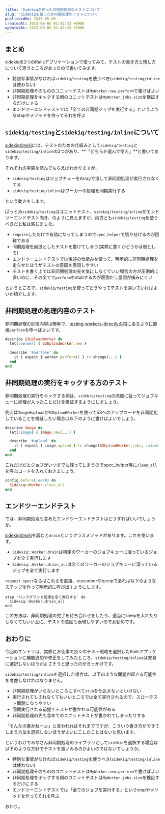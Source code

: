 ```yaml
---
title: 'Sidekiqを使った非同期処理のテストについて'
slug: 'Sidekiqを使った非同期処理のテストについて'
publishedOn: 2013-05-06
createdAt: 2015-08-06 01:43:33 +0900
updatedAt: 2015-08-06 01:43:33 +0900
---
```

## まとめ

sidekiqを2つのRailsアプリケーションで使ってみて、テストの書き方と残し方について思うところがあったので書いてみます。

- 特別な事情がなければ`sidekiq/testing`を使うべき(`sidekiq/testing/inline`は使わない)
- 非同期処理そのもののユニットテストは`MyWorker.new.perform`で書けばよい
- 非同期処理をキックする側のユニットテストは`MyWorker.jobs.size`を検証するだけにする
- エンドツーエンドテストでは「全ての非同期ジョブを実行する」というようなstepやメソッドを作ってそれを呼ぶ

## `sidekiq/testing`と`sidekiq/testing/inline`について

[sidekiqのwiki](https://github.com/mperham/sidekiq/wiki/Testing)には、テストのための仕組みとして`sidekiq/testing`と`sidekiq/testing/inline`の2つがあり、**「どちらか選んで使え」**と書いてあります。

それぞれの実装を読んでもらえばわかりますが、

- `sidekiq/testing`はジョブキューをArrayで潰して非同期処理が実行されなくする
- `sidekiq/testing/inline`はワーカーの処理を同期実行する

という動きをします。

ぱっとみ`sidekiq/testing`はユニットテスト、`sidekiq/testing/inline`がエンドツーエンドテスト向き、のように見えますが、両方とも`sidekiq/testing`を使うべきだと私は感じました。

- `require`しただけで有効になってしまうので`spec_helper`で切り分けるのが困難である
- 同期処理を前提としたテストを書けてしまう(実際に書くかどうかは別として)
- エンドツーエンドテストでは後述の仕組みを使って、明示的に非同期処理を走らせたほうがテストの意図を表現しやすい
- テストを書く上では非同期処理の先を気にしなくていい場合の方が圧倒的に多いのに、その全てで`perform`をstubするのが面倒だし意図が捕みにくい

というところで、`sidekiq/testing`を使ってどうやってテストを書いていけばよいか紹介します。

## 非同期処理の処理内容のテスト

非同期処理の処理内容は簡単で、[testing-workers-directlyの項](https://github.com/mperham/sidekiq/wiki/Testing#testing-workers-directly)にあるように直接`perform`を呼べばよいです。

```ruby
describe S3UploadWorker do
  let(:worker) { S3UploadWorker.new }

  describe '#perfome' do
    it { expect { worker.perform() }.to change(...) }
  end
end
```

## 非同期処理の実行をキックする方のテスト

非同期処理の実行をキックする側は、`sidekiq/testing`の流儀に従ってジョブキューに処理が入ったことだけを検証するようにしましょう。

例えば`Image#upload`が`S3UploadWorker`を使ってS3へのアップロードを非同期化していることを検証したい場合は以下のように書けばよいでしょう。

```ruby
describe Image do
  let(:image) { Image.new(...) }

  describe '#upload' do
    it { expect { image.upload }.to change(S3UploadWorker.jobs, :size).by(1) }
  end
end
```

これだけだとジョブがいつまでも残ってしまうのでspec_helper等に`clean_all`を呼ぶコードを入れておきましょう。

```ruby
config.before(:each) do
  Sidekiq::Worker.clear_all
end
```

## エンドツーエンドテスト

では、非同期処理も含めたエンドツーエンドテストはどうすればいいでしょうか。

[sidekiqのwiki](https://github.com/mperham/sidekiq/wiki/Testing)を読むと`drain`というクラスメソッドがあります。これを使います。

- `Sidekiq::Worker.drain`は特定のワーカーのジョブキューに溜っているジョブを全て実行します
- `Sidekiq::Worker.drain_all`は全てのワーカーのジョブキューに溜っているジョブを全て実行します

`request specs`ならばこれらを直接、cucumberやturnipであれば以下のようなステップを作って明示的に呼び出すようにします。

```gherkin
step 'バックグランド処理を全て実行する' do
  Sidekiq::Worker.drain_all
end
```

この方法は、非同期処理の完了を待ち合わせをしたり、適当にsleepを入れたりしなくてもいい上に、テストの意図も表現しやすいのでお勧めです。

## おわりに

今回のエントリは、実際にお仕事で別々のテスト戦略を選択したRailsアプリケーションに機能追加や修正をしてみたところ、`sidekiq/testing/inline`は安易に選択しないほうがよさそうと思ったのがきっかけです。

`sidekiq/testing/inline`を選択した場合は、以下のような問題が起きる可能性を考慮しなければなりません。

- 非同期処理がいらないところにすべて`stub`を仕込まないといけない
- 実行されてもされなくてもいいところでは全て実行されるので、スローテスト問題になりやすい
- 同期実行される前提でテストが書かれる可能性がある
- 非同期処理の先も含めてのユニットテストが書かれてしまったりする

「そんなの書かねーよ」と言われればそれまでですが、こういう書き方ができてしまう方法を選択しないほうがよいにこしたことはないと思います。

というわけでみなさん非同期処理のライブラリとして`sidekiq`を選択する場合は以下のような方針でテストを書いみるのがよいのではないでしょうか。

- 特別な事情がなければ`sidekiq/testing`を使うべき(`sidekiq/testing/inline`は使わない)
- 非同期処理そのもののユニットテストは`MyWorker.new.perform`で書けばよい
- 非同期処理をキックする側のユニットテストは`MyWorker.jobs.size`を検証するだけにする
- エンドツーエンドテストでは「全てのジョブを実行する」というstepやメソッドを作ってそれを呼ぶ

おわり。
